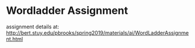 # Wordladder Assignment
assignment details at:
http://bert.stuy.edu/pbrooks/spring2019/materials/ai/WordLadderAssignment.html
